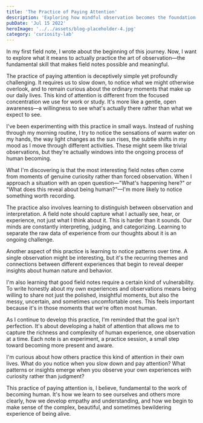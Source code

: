 ```yaml
---
title: 'The Practice of Paying Attention'
description: 'Exploring how mindful observation becomes the foundation of meaningful field notes on human becoming'
pubDate: 'Jul 15 2022'
heroImage: '../../assets/blog-placeholder-4.jpg'
category: 'curiosity-lab'
---
```


In my first field note, I wrote about the beginning of this journey. Now, I want to explore what it means to actually practice the art of observation—the fundamental skill that makes field notes possible and meaningful.

The practice of paying attention is deceptively simple yet profoundly challenging. It requires us to slow down, to notice what we might otherwise overlook, and to remain curious about the ordinary moments that make up our daily lives. This kind of attention is different from the focused concentration we use for work or study. It's more like a gentle, open awareness—a willingness to see what's actually there rather than what we expect to see.

I've been experimenting with this practice in small ways. Instead of rushing through my morning routine, I try to notice the sensations of warm water on my hands, the way light changes as the sun rises, the subtle shifts in my mood as I move through different activities. These might seem like trivial observations, but they're actually windows into the ongoing process of human becoming.

What I'm discovering is that the most interesting field notes often come from moments of genuine curiosity rather than forced observation. When I approach a situation with an open question—"What's happening here?" or "What does this reveal about being human?"—I'm more likely to notice something worth recording.

The practice also involves learning to distinguish between observation and interpretation. A field note should capture what I actually see, hear, or experience, not just what I think about it. This is harder than it sounds. Our minds are constantly interpreting, judging, and categorizing. Learning to separate the raw data of experience from our thoughts about it is an ongoing challenge.

Another aspect of this practice is learning to notice patterns over time. A single observation might be interesting, but it's the recurring themes and connections between different experiences that begin to reveal deeper insights about human nature and behavior.

I'm also learning that good field notes require a certain kind of vulnerability. To write honestly about my own experiences and observations means being willing to share not just the polished, insightful moments, but also the messy, uncertain, and sometimes uncomfortable ones. This feels important because it's in those moments that we're often most human.

As I continue to develop this practice, I'm reminded that the goal isn't perfection. It's about developing a habit of attention that allows me to capture the richness and complexity of human experience, one observation at a time. Each note is an experiment, a practice session, a small step toward becoming more present and aware.

I'm curious about how others practice this kind of attention in their own lives. What do you notice when you slow down and pay attention? What patterns or insights emerge when you observe your own experiences with curiosity rather than judgment?

This practice of paying attention is, I believe, fundamental to the work of becoming human. It's how we learn to see ourselves and others more clearly, how we develop empathy and understanding, and how we begin to make sense of the complex, beautiful, and sometimes bewildering experience of being alive.
